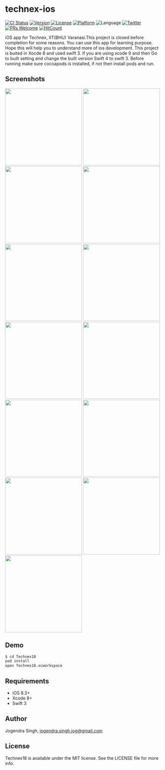 # technex-ios
[![CI Status](http://img.shields.io/travis/imjog/JSButton.svg?style=flat)](https://travis-ci.org/imjog/JSButton)
[![Version](https://img.shields.io/cocoapods/v/JSButton.svg?style=flat)](http://cocoapods.org/pods/JSButton)
[![License](https://img.shields.io/cocoapods/l/JSButton.svg?style=flat)](http://cocoapods.org/pods/JSButton)
[![Platform](https://img.shields.io/cocoapods/p/JSButton.svg?style=flat)](http://cocoapods.org/pods/JSButton)
![Language](https://img.shields.io/badge/language-Swift%203-orange.svg)
[![Twitter](https://img.shields.io/badge/twitter-@imjog24-blue.svg?style=flat)](https://twitter.com/imjog24)
[![PRs Welcome](https://img.shields.io/badge/PRs-welcome-brightgreen.svg?style=flat-square)](http://jogendrasingh.me)
[![HitCount](http://hits.dwyl.io/imjog/technex-ios.svg)](http://hits.dwyl.io/imjog/technex-ios)

iOS app for Technex, IIT(BHU) Varanasi.This project is closed before completion for some reasons. You can use this app for learning purpose. Hope this will help you to understand more of ios development. This project is buited in Xocde 8 and used swift 3. If you are using xcode 9 and then Go to built setting and change the built version Swift 4 to swift 3. Before running make sure cocoapods is installed, if not then install pods and run.

## Screenshots
<img src="https://github.com/imjog/technex-ios/blob/master/Technex18/Screenshots/1.png" width="250"> <img src="https://github.com/imjog/technex-ios/blob/master/Technex18/Screenshots/2.png" width="250"> <img src="https://github.com/imjog/technex-ios/blob/master/Technex18/Screenshots/3.png" width="250"> <img src="https://github.com/imjog/technex-ios/blob/master/Technex18/Screenshots/4.png" width="250"> <img src="https://github.com/imjog/technex-ios/blob/master/Technex18/Screenshots/5.png" width="250"> <img src="https://github.com/imjog/technex-ios/blob/master/Technex18/Screenshots/6.png" width="250"> <img src="https://github.com/imjog/technex-ios/blob/master/Technex18/Screenshots/7.png" width="250"> <img src="https://github.com/imjog/technex-ios/blob/master/Technex18/Screenshots/8.png" width="250"> <img src="https://github.com/imjog/technex-ios/blob/master/Technex18/Screenshots/9.png" width="250"> <img src="https://github.com/imjog/technex-ios/blob/master/Technex18/Screenshots/10.png" width="250"> <img src="https://github.com/imjog/technex-ios/blob/master/Technex18/Screenshots/11.png" width="250"> <img src="https://github.com/imjog/technex-ios/blob/master/Technex18/Screenshots/12.png" width="250"> <img src="https://github.com/imjog/technex-ios/blob/master/Technex18/Screenshots/13.png" width="250">


## Demo

```bash
$ cd Technex18
pod install
open Technex18.xcworkspace
```
## Requirements
- iOS 8.3+
- Xcode 8+
- Swift 3

## Author

Jogendra Singh, jogendra.singh.jog@gmail.com

## License

Technex18 is available under the MIT license. See the LICENSE file for more info.
